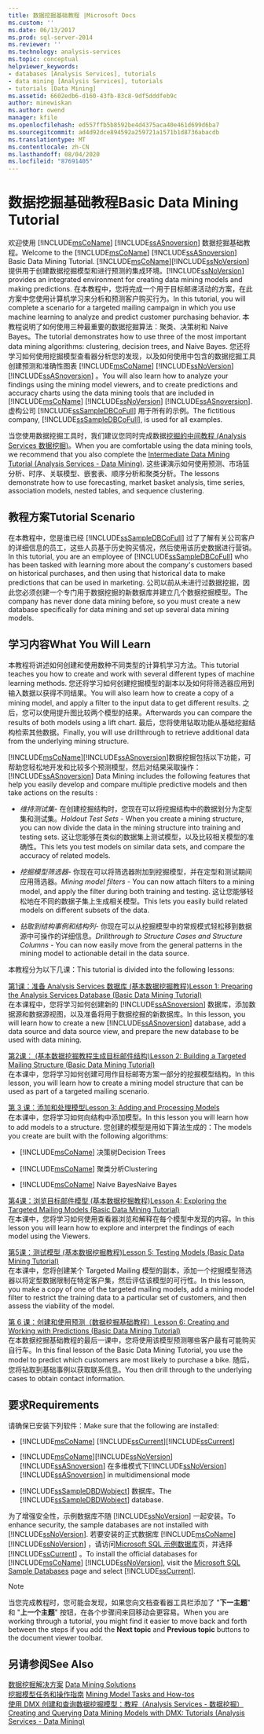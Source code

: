 ```yaml
---
title: 数据挖掘基础教程 |Microsoft Docs
ms.custom: ''
ms.date: 06/13/2017
ms.prod: sql-server-2014
ms.reviewer: ''
ms.technology: analysis-services
ms.topic: conceptual
helpviewer_keywords:
- databases [Analysis Services], tutorials
- data mining [Analysis Services], tutorials
- tutorials [Data Mining]
ms.assetid: 6602edb6-d160-43fb-83c8-9df5dddfeb9c
author: minewiskan
ms.author: owend
manager: kfile
ms.openlocfilehash: ed557ffb5b8592be4d4375aca40e461d699d6ba7
ms.sourcegitcommit: ad4d92dce894592a259721a1571b1d8736abacdb
ms.translationtype: MT
ms.contentlocale: zh-CN
ms.lasthandoff: 08/04/2020
ms.locfileid: "87691405"
---
```

# <a name="basic-data-mining-tutorial"></a><span data-ttu-id="4632d-102">数据挖掘基础教程</span><span class="sxs-lookup"><span data-stu-id="4632d-102">Basic Data Mining Tutorial</span></span>
  <span data-ttu-id="4632d-103">欢迎使用 [!INCLUDE[msCoName](../includes/msconame-md.md)] [!INCLUDE[ssASnoversion](../includes/ssasnoversion-md.md)] 数据挖掘基础教程。</span><span class="sxs-lookup"><span data-stu-id="4632d-103">Welcome to the [!INCLUDE[msCoName](../includes/msconame-md.md)] [!INCLUDE[ssASnoversion](../includes/ssasnoversion-md.md)] Basic Data Mining Tutorial.</span></span> [!INCLUDE[msCoName](../includes/msconame-md.md)]<span data-ttu-id="4632d-104">[!INCLUDE[ssNoVersion](../includes/ssnoversion-md.md)]提供用于创建数据挖掘模型和进行预测的集成环境。</span><span class="sxs-lookup"><span data-stu-id="4632d-104">[!INCLUDE[ssNoVersion](../includes/ssnoversion-md.md)] provides an integrated environment for creating data mining models and making predictions.</span></span> <span data-ttu-id="4632d-105">在本教程中，您将完成一个用于目标邮递活动的方案，在此方案中您使用计算机学习来分析和预测客户购买行为。</span><span class="sxs-lookup"><span data-stu-id="4632d-105">In this tutorial, you will complete a scenario for a targeted mailing campaign in which you use machine learning to analyze and predict customer purchasing behavior.</span></span> <span data-ttu-id="4632d-106">本教程说明了如何使用三种最重要的数据挖掘算法：聚类、决策树和 Naive Bayes。</span><span class="sxs-lookup"><span data-stu-id="4632d-106">The tutorial demonstrates how to use three of the most important data mining algorithms: clustering, decision trees, and Naive Bayes.</span></span> <span data-ttu-id="4632d-107">您还将学习如何使用挖掘模型查看器分析您的发现，以及如何使用中包含的数据挖掘工具创建预测和准确性图表 [!INCLUDE[msCoName](../includes/msconame-md.md)] [!INCLUDE[ssNoVersion](../includes/ssnoversion-md.md)] [!INCLUDE[ssASnoversion](../includes/ssasnoversion-md.md)] 。</span><span class="sxs-lookup"><span data-stu-id="4632d-107">You will also learn how to analyze your findings using the mining model viewers, and to create predictions and accuracy charts using the data mining tools that are included in [!INCLUDE[msCoName](../includes/msconame-md.md)] [!INCLUDE[ssNoVersion](../includes/ssnoversion-md.md)] [!INCLUDE[ssASnoversion](../includes/ssasnoversion-md.md)].</span></span> <span data-ttu-id="4632d-108">虚构公司 [!INCLUDE[ssSampleDBCoFull](../includes/sssampledbcofull-md.md)] 用于所有的示例。</span><span class="sxs-lookup"><span data-stu-id="4632d-108">The fictitious company, [!INCLUDE[ssSampleDBCoFull](../includes/sssampledbcofull-md.md)], is used for all examples.</span></span>  
  
 <span data-ttu-id="4632d-109">当您使用数据挖掘工具时，我们建议您同时完成数据[挖掘的中间教程 &#40;Analysis Services 数据挖掘&#41;](../../2014/tutorials/intermediate-data-mining-tutorial-analysis-services-data-mining.md)。</span><span class="sxs-lookup"><span data-stu-id="4632d-109">When you are comfortable using the data mining tools, we recommend that you also complete the [Intermediate Data Mining Tutorial &#40;Analysis Services - Data Mining&#41;](../../2014/tutorials/intermediate-data-mining-tutorial-analysis-services-data-mining.md).</span></span> <span data-ttu-id="4632d-110">这些课演示如何使用预测、市场篮分析、时序、关联模型、嵌套表、顺序分析和聚类分析。</span><span class="sxs-lookup"><span data-stu-id="4632d-110">The lessons demonstrate how to use forecasting, market basket analysis, time series, association models, nested tables, and sequence clustering.</span></span>  
  
## <a name="tutorial-scenario"></a><span data-ttu-id="4632d-111">教程方案</span><span class="sxs-lookup"><span data-stu-id="4632d-111">Tutorial Scenario</span></span>  
 <span data-ttu-id="4632d-112">在本教程中，您是谁已经 [!INCLUDE[ssSampleDBCoFull](../includes/sssampledbcofull-md.md)] 过了了解有关公司客户的详细信息的员工，这些人员基于历史购买情况，然后使用该历史数据进行营销。</span><span class="sxs-lookup"><span data-stu-id="4632d-112">In this tutorial, you are an employee of [!INCLUDE[ssSampleDBCoFull](../includes/sssampledbcofull-md.md)] who has been tasked with learning more about the company's customers based on historical purchases, and then using that historical data to make predictions that can be used in marketing.</span></span> <span data-ttu-id="4632d-113">公司以前从未进行过数据挖掘，因此您必须创建一个专门用于数据挖掘的新数据库并建立几个数据挖掘模型。</span><span class="sxs-lookup"><span data-stu-id="4632d-113">The company has never done data mining before, so you must create a new database specifically for data mining and set up several data mining models.</span></span>  
  
## <a name="what-you-will-learn"></a><span data-ttu-id="4632d-114">学习内容</span><span class="sxs-lookup"><span data-stu-id="4632d-114">What You Will Learn</span></span>  
 <span data-ttu-id="4632d-115">本教程将讲述如何创建和使用数种不同类型的计算机学习方法。</span><span class="sxs-lookup"><span data-stu-id="4632d-115">This tutorial teaches you how to create and work with several different types of machine learning methods.</span></span> <span data-ttu-id="4632d-116">您还将学习如何创建挖掘模型的副本以及如何将筛选器应用到输入数据以获得不同结果。</span><span class="sxs-lookup"><span data-stu-id="4632d-116">You will also learn how to create a copy of a mining model, and apply a filter to the input data to get different results.</span></span> <span data-ttu-id="4632d-117">之后，您可以使用提升图比较两个模型的结果。</span><span class="sxs-lookup"><span data-stu-id="4632d-117">Afterwards you can compare the results of both models using a lift chart.</span></span> <span data-ttu-id="4632d-118">最后，您将使用钻取功能从基础挖掘结构检索其他数据。</span><span class="sxs-lookup"><span data-stu-id="4632d-118">Finally, you will use drillthrough to retrieve additional data from the underlying mining structure.</span></span>  
  
 [!INCLUDE[msCoName](../includes/msconame-md.md)]<span data-ttu-id="4632d-119">[!INCLUDE[ssASnoversion](../includes/ssasnoversion-md.md)]数据挖掘包括以下功能，可帮助您轻松地开发和比较多个预测模型，然后对结果采取操作：</span><span class="sxs-lookup"><span data-stu-id="4632d-119">[!INCLUDE[ssASnoversion](../includes/ssasnoversion-md.md)] Data Mining includes the following features that help you easily develop and compare multiple predictive models and then take actions on the results :</span></span>  
  
-   <span data-ttu-id="4632d-120">*维持测试集-* 在创建挖掘结构时，您现在可以将挖掘结构中的数据划分为定型集和测试集。</span><span class="sxs-lookup"><span data-stu-id="4632d-120">*Holdout Test Sets -* When you create a mining structure, you can now divide the data in the mining structure into training and testing sets.</span></span> <span data-ttu-id="4632d-121">这让您能够在类似的数据集上测试模型，以及比较相关模型的准确性。</span><span class="sxs-lookup"><span data-stu-id="4632d-121">This lets you test models on similar data sets, and compare the accuracy of related models.</span></span>  
  
-   <span data-ttu-id="4632d-122">*挖掘模型筛选器-* 你现在可以将筛选器附加到挖掘模型，并在定型和测试期间应用筛选器。</span><span class="sxs-lookup"><span data-stu-id="4632d-122">*Mining model filters -* You can now attach filters to a mining model, and apply the filter during both training and testing.</span></span> <span data-ttu-id="4632d-123">这让您能够轻松地在不同的数据子集上生成相关模型。</span><span class="sxs-lookup"><span data-stu-id="4632d-123">This lets you easily build related models on different subsets of the data.</span></span>  
  
-   <span data-ttu-id="4632d-124">*钻取到结构事例和结构列-* 你现在可以从挖掘模型中的常规模式轻松移到数据源中可操作的详细信息。</span><span class="sxs-lookup"><span data-stu-id="4632d-124">*Drillthrough to Structure Cases and Structure Columns -* You can now easily move from the general patterns in the mining model to actionable detail in the data source.</span></span>  
  
 <span data-ttu-id="4632d-125">本教程分为以下几课：</span><span class="sxs-lookup"><span data-stu-id="4632d-125">This tutorial is divided into the following lessons:</span></span>  
  
 [<span data-ttu-id="4632d-126">第1课：准备 Analysis Services 数据库 &#40;基本数据挖掘教程&#41;</span><span class="sxs-lookup"><span data-stu-id="4632d-126">Lesson 1: Preparing the Analysis Services Database &#40;Basic Data Mining Tutorial&#41;</span></span>](../../2014/tutorials/lesson-1-preparing-the-analysis-services-database-basic-data-mining-tutorial.md)  
 <span data-ttu-id="4632d-127">在本课程中，您将学习如何创建新的 [!INCLUDE[ssASnoversion](../includes/ssasnoversion-md.md)] 数据库，添加数据源和数据源视图，以及准备将用于数据挖掘的新数据库。</span><span class="sxs-lookup"><span data-stu-id="4632d-127">In this lesson, you will learn how to create a new [!INCLUDE[ssASnoversion](../includes/ssasnoversion-md.md)] database, add a data source and data source view, and prepare the new database to be used with data mining.</span></span>  
  
 [<span data-ttu-id="4632d-128">第2课： &#40;基本数据挖掘教程生成目标邮件结构&#41;</span><span class="sxs-lookup"><span data-stu-id="4632d-128">Lesson 2: Building a Targeted Mailing Structure &#40;Basic Data Mining Tutorial&#41;</span></span>](../../2014/tutorials/lesson-2-building-a-targeted-mailing-structure-basic-data-mining-tutorial.md)  
 <span data-ttu-id="4632d-129">在本课中，您将学习如何创建可用作目标邮寄方案一部分的挖掘模型结构。</span><span class="sxs-lookup"><span data-stu-id="4632d-129">In this lesson, you will learn how to create a mining model structure that can be used as part of a targeted mailing scenario.</span></span>  
  
 [<span data-ttu-id="4632d-130">第 3 课：添加和处理模型</span><span class="sxs-lookup"><span data-stu-id="4632d-130">Lesson 3: Adding and Processing Models</span></span>](../../2014/tutorials/lesson-3-adding-and-processing-models.md)  
 <span data-ttu-id="4632d-131">在本课中，您将学习如何向结构中添加模型。</span><span class="sxs-lookup"><span data-stu-id="4632d-131">In this lesson you will learn how to add models to a structure.</span></span> <span data-ttu-id="4632d-132">您创建的模型是用如下算法生成的：</span><span class="sxs-lookup"><span data-stu-id="4632d-132">The models you create are built with the following algorithms:</span></span>  
  
-   [!INCLUDE[msCoName](../includes/msconame-md.md)] <span data-ttu-id="4632d-133">决策树</span><span class="sxs-lookup"><span data-stu-id="4632d-133">Decision Trees</span></span>  
  
-   [!INCLUDE[msCoName](../includes/msconame-md.md)] <span data-ttu-id="4632d-134">聚类分析</span><span class="sxs-lookup"><span data-stu-id="4632d-134">Clustering</span></span>  
  
-   [!INCLUDE[msCoName](../includes/msconame-md.md)] <span data-ttu-id="4632d-135">Naive Bayes</span><span class="sxs-lookup"><span data-stu-id="4632d-135">Naive Bayes</span></span>  
  
 [<span data-ttu-id="4632d-136">第4课：浏览目标邮件模型 &#40;基本数据挖掘教程&#41;</span><span class="sxs-lookup"><span data-stu-id="4632d-136">Lesson 4: Exploring the Targeted Mailing Models &#40;Basic Data Mining Tutorial&#41;</span></span>](../../2014/tutorials/lesson-4-exploring-the-targeted-mailing-models-basic-data-mining-tutorial.md)  
 <span data-ttu-id="4632d-137">在本课中，您将学习如何使用查看器浏览和解释在每个模型中发现的内容。</span><span class="sxs-lookup"><span data-stu-id="4632d-137">In this lesson you will learn how to explore and interpret the findings of each model using the Viewers.</span></span>  
  
 [<span data-ttu-id="4632d-138">第5课：测试模型 &#40;基本数据挖掘教程&#41;</span><span class="sxs-lookup"><span data-stu-id="4632d-138">Lesson 5: Testing Models &#40;Basic Data Mining Tutorial&#41;</span></span>](../../2014/tutorials/lesson-5-testing-models-basic-data-mining-tutorial.md)  
 <span data-ttu-id="4632d-139">在本课中，您将创建某个 Targeted Mailing 模型的副本，添加一个挖掘模型筛选器以将定型数据限制在特定客户集，然后评估该模型的可行性。</span><span class="sxs-lookup"><span data-stu-id="4632d-139">In this lesson, you make a copy of one of the targeted mailing models, add a mining model filter to restrict the training data to a particular set of customers, and then assess the viability of the model.</span></span>  
  
 [<span data-ttu-id="4632d-140">第 6 课：创建和使用预测（数据挖掘基础教程）</span><span class="sxs-lookup"><span data-stu-id="4632d-140">Lesson 6: Creating and Working with Predictions &#40;Basic Data Mining Tutorial&#41;</span></span>](../../2014/tutorials/lesson-6-creating-and-working-with-predictions-basic-data-mining-tutorial.md)  
 <span data-ttu-id="4632d-141">在本数据挖掘基础教程的最后一课中，您将使用该模型预测哪些客户最有可能购买自行车。</span><span class="sxs-lookup"><span data-stu-id="4632d-141">In this final lesson of the Basic Data Mining Tutorial, you use the model to predict which customers are most likely to purchase a bike.</span></span> <span data-ttu-id="4632d-142">随后，您将钻取到基础事例以获取联系信息。</span><span class="sxs-lookup"><span data-stu-id="4632d-142">You then drill through to the underlying cases to obtain contact information.</span></span>  
  
## <a name="requirements"></a><span data-ttu-id="4632d-143">要求</span><span class="sxs-lookup"><span data-stu-id="4632d-143">Requirements</span></span>  
 <span data-ttu-id="4632d-144">请确保已安装下列软件：</span><span class="sxs-lookup"><span data-stu-id="4632d-144">Make sure that the following are installed:</span></span>  
  
-   [!INCLUDE[msCoName](../includes/msconame-md.md)] <span data-ttu-id="4632d-145">[!INCLUDE[ssCurrent](../includes/sscurrent-md.md)]</span><span class="sxs-lookup"><span data-stu-id="4632d-145">[!INCLUDE[ssCurrent](../includes/sscurrent-md.md)]</span></span>  
  
-   [!INCLUDE[msCoName](../includes/msconame-md.md)]<span data-ttu-id="4632d-146">[!INCLUDE[ssNoVersion](../includes/ssnoversion-md.md)] [!INCLUDE[ssASnoversion](../includes/ssasnoversion-md.md)] 在多维模式下</span><span class="sxs-lookup"><span data-stu-id="4632d-146">[!INCLUDE[ssNoVersion](../includes/ssnoversion-md.md)] [!INCLUDE[ssASnoversion](../includes/ssasnoversion-md.md)] in multidimensional mode</span></span>  
  
-   <span data-ttu-id="4632d-147">[!INCLUDE[ssSampleDBDWobject](../includes/sssampledbdwobject-md.md)] 数据库。</span><span class="sxs-lookup"><span data-stu-id="4632d-147">The [!INCLUDE[ssSampleDBDWobject](../includes/sssampledbdwobject-md.md)] database.</span></span>  
  
 <span data-ttu-id="4632d-148">为了增强安全性，示例数据库不随 [!INCLUDE[ssNoVersion](../includes/ssnoversion-md.md)] 一起安装。</span><span class="sxs-lookup"><span data-stu-id="4632d-148">To enhance security, the sample databases are not installed with [!INCLUDE[ssNoVersion](../includes/ssnoversion-md.md)].</span></span> <span data-ttu-id="4632d-149">若要安装的正式数据库 [!INCLUDE[msCoName](../includes/msconame-md.md)] [!INCLUDE[ssNoVersion](../includes/ssnoversion-md.md)] ，请访问[Microsoft SQL 示例数据库](https://go.microsoft.com/fwlink/?LinkId=88417)页，并选择 [!INCLUDE[ssCurrent](../includes/sscurrent-md.md)] 。</span><span class="sxs-lookup"><span data-stu-id="4632d-149">To install the official databases for [!INCLUDE[msCoName](../includes/msconame-md.md)] [!INCLUDE[ssNoVersion](../includes/ssnoversion-md.md)], visit the [Microsoft SQL Sample Databases](https://go.microsoft.com/fwlink/?LinkId=88417) page and select [!INCLUDE[ssCurrent](../includes/sscurrent-md.md)].</span></span>  
  
> [!NOTE]  
>  <span data-ttu-id="4632d-150">当您完成教程时，您可能会发现，如果您向文档查看器工具栏添加了 "**下一主题**" 和 "**上一个主题**" 按钮，在各个步骤间来回移动会更容易。</span><span class="sxs-lookup"><span data-stu-id="4632d-150">When you are working through a tutorial, you might find it easier to move back and forth between the steps if you add the **Next topic** and **Previous topic** buttons to the document viewer toolbar.</span></span>  
  
## <a name="see-also"></a><span data-ttu-id="4632d-151">另请参阅</span><span class="sxs-lookup"><span data-stu-id="4632d-151">See Also</span></span>  
 <span data-ttu-id="4632d-152">[数据挖掘解决方案](../../2014/analysis-services/data-mining/data-mining-solutions.md) </span><span class="sxs-lookup"><span data-stu-id="4632d-152">[Data Mining Solutions](../../2014/analysis-services/data-mining/data-mining-solutions.md) </span></span>  
 <span data-ttu-id="4632d-153">[挖掘模型任务和操作指南](../../2014/analysis-services/data-mining/mining-model-tasks-and-how-tos.md) </span><span class="sxs-lookup"><span data-stu-id="4632d-153">[Mining Model Tasks and How-tos](../../2014/analysis-services/data-mining/mining-model-tasks-and-how-tos.md) </span></span>  
 [<span data-ttu-id="4632d-154">使用 DMX 创建和查询数据挖掘模型：教程（Analysis Services - 数据挖掘）</span><span class="sxs-lookup"><span data-stu-id="4632d-154">Creating and Querying Data Mining Models with DMX: Tutorials &#40;Analysis Services - Data Mining&#41;</span></span>](../../2014/tutorials/create-query-data-mining-models-dmx-tutorials.md)  
  
  
